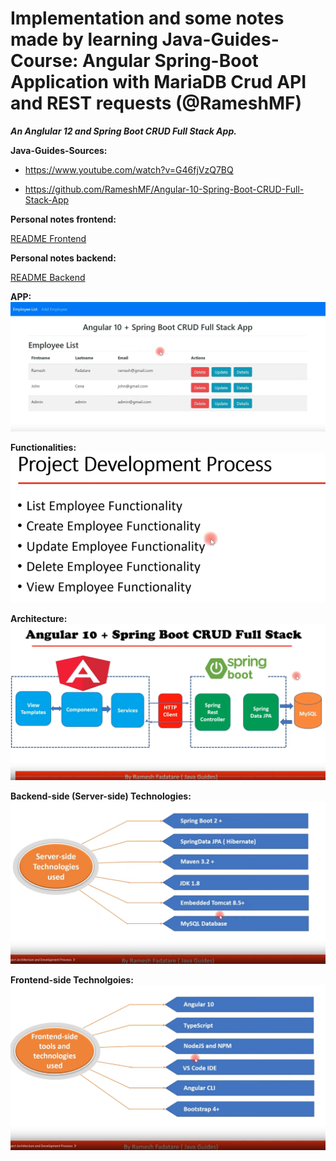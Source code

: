 # Implementation and some notes made by learning Java-Guides-Course: Angular Spring-Boot Application with MariaDB Crud API and REST requests (@RameshMF)
***An Anglular 12 and Spring Boot CRUD Full Stack App.***


**Java-Guides-Sources:**

* https://www.youtube.com/watch?v=G46fjVzQ7BQ

* https://github.com/RameshMF/Angular-10-Spring-Boot-CRUD-Full-Stack-App


**Personal notes frontend:**

<a href="./frontend/README.md" target="_top">README Frontend</a>

**Personal notes backend:**

<a href="./backend/README.md" target="_top">README Backend</a>

**APP:** 
![](assets/img_app.png)

**Functionalities:**
![](assets/img_functionalities.png)

**Architecture:**
![](assets/img_architecture.png)

**Backend-side (Server-side) Technologies:**
![](assets/img_technologies_backend.png)

**Frontend-side Technolgoies:**
![](assets/img_technologies_frontend.png)


